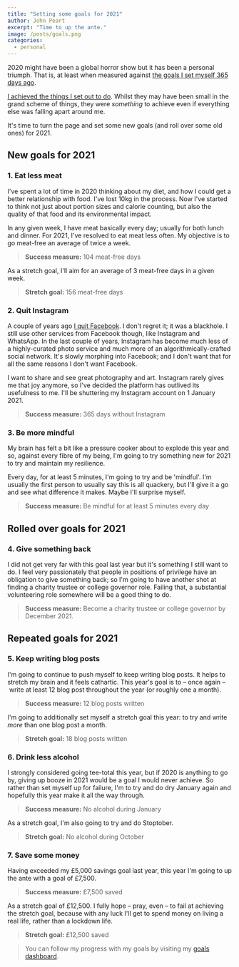 ```yaml
---
title: "Setting some goals for 2021"
author: John Peart
excerpt: "Time to up the ante."
image: /posts/goals.png
categories:
  - personal
---
```


2020 might have been a global horror show but it has been a personal triumph. That is, at least when measured against [the goals I set myself 365 days ago](/2019/12/31/setting-goals-for-2020).

[I achieved the things I set out to do](/2020/12/21/2020-resolutions-review). Whilst they may have been small in the grand scheme of things, they were _something_ to achieve even if everything else was falling apart around me.

It's time to turn the page and set some new goals (and roll over some old ones) for 2021.

## New goals for 2021

### 1. Eat less meat

I've spent a lot of time in 2020 thinking about my diet, and how I could get a better relationship with food. I've lost 10kg in the process. Now I've started to think not just about portion sizes and calorie counting, but also the quality of that food and its environmental impact.

In any given week, I have meat basically every day; usually for both lunch and dinner. For 2021, I've resolved to eat meat less often. My objective is to go meat-free an average of twice a week.

> **Success measure:** 104 meat-free days

As a stretch goal, I'll aim for an average of 3 meat-free days in a given week.

> **Stretch goal:** 156 meat-free days

### 2. Quit Instagram

A couple of years ago [I quit Facebook](/2018/12/18/goodbye-facebook). I don't regret it; it was a blackhole. I still use other services from Facebook though, like Instagram and WhatsApp. In the last couple of years, Instagram has become much less of a highly-curated photo service and much more of an algorithmically-crafted social network. It's slowly morphing into Facebook; and I don't want that for all the same reasons I don't want Facebook.

I want to share and see great photography and art. Instagram rarely gives me that joy anymore, so I've decided the platform has outlived its usefulness to me. I'll be shuttering my Instagram account on 1 January 2021.

> **Success measure:** 365 days without Instagram


### 3. Be more mindful

My brain has felt a bit like a pressure cooker about to explode this year and so, against every fibre of my being, I'm going to try something new for 2021 to try and maintain my resilience.

Every day, for at least 5 minutes, I'm going to try and be 'mindful'. I'm usually the first person to usually say this is all quackery, but I'll give it a go and see what difference it makes. Maybe I'll surprise myself.

> **Success measure:** Be mindful for at least 5 minutes every day

## Rolled over goals for 2021

### 4. Give something back

I did not get very far with this goal last year but it's something I still want to do. I feel very passionately that people in positions of privilege have an obligation to give something back; so I'm going to have another shot at finding a charity trustee or college governor role. Failing that, a substantial volunteering role somewhere will be a good thing to do.

> **Success measure:** Become a charity trustee or college governor by December 2021.

## Repeated goals for 2021

### 5. Keep writing blog posts

I'm going to continue to push myself to keep writing blog posts. It helps to stretch my brain and it feels cathartic. This year's goal is to – once again – write at least 12 blog post throughout the year (or roughly one a month).

> **Success measure:** 12 blog posts written

I'm going to additionally set myself a stretch goal this year: to try and write _more_ than one blog post a month.

> **Stretch goal:** 18 blog posts written


### 6. Drink less alcohol 

I strongly considered going tee-total this year, but if 2020 is anything to go by, giving up booze in 2021 would be a goal I would never achieve. So rather than set myself up for failure, I'm to try and do dry January again and hopefully this year make it all the way through. 

> **Success measure:** No alcohol during January

As a stretch goal, I'm also going to try and do Stoptober.

> **Stretch goal:** No alcohol during October

### 7. Save some money

Having exceeded my £5,000 savings goal last year, this year I'm going to up the ante with a goal of £7,500. 

> **Success measure:** £7,500 saved

As a stretch goal of £12,500. I fully hope – pray, even – to fail at achieving the stretch goal, because with any luck I'll get to spend money on living a real life, rather than a lockdown life.

> **Stretch goal:** £12,500 saved

> You can follow my progress with my goals by visiting my [goals dashboard](/goals/).
